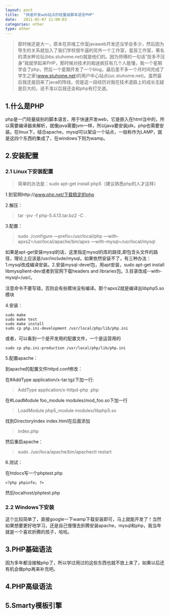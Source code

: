 ```yaml
---
layout: post
title:  "快速开发web站点的轻量级脚本语言PHP"
date:   2011-05-07 11:00:03
categories: other
type: other
---
```


>那时候还是大一，原本在异维工作室javaweb开发还没学会多少，然后因为导生的关系就加入了我们学校很牛逼的另外一个工作室，星辰工作室，著名的清水畔论坛(bbs.stuhome.net)就是他们的。因为师傅的一句话“技多不压身”我就学起来PHP，那时候对技术的痴迷疯狂有几个人能懂，我一个星期学会了php，然后一个星期开发了一个blog，最后差不多一个月时间完成了学生之家(www.stuhome.net)的用户中心站点(uc.stuhome.net)。虽然最后我还是回来了java的阵线，但是这一段经历对我在技术道路上的成长无疑是巨大的，说不准以后我还会和php有打交道。

## 1.什么是PHP

php是一门轻量级别的脚本语言，用于快速开发web，它是嵌入在html当中的，所以需要编译器来解析，就像java需要jvm一样，所以java要安装jdk，php也需要安装。在linux下，结合apache，mysql可以架设一个站点，一般称作为LAMP，就是这四个东西的集成了，在windows下则为wamp。

## 2.安装配置

### 2.1 Linux下安装配置

>简单的办法是：sudo apt-get install php5（建议熟悉php的人才这样）

1.到官网http://www.php.net/下载稳定的php

2.解压：

>tar -jxv -f php-5.4.13.tar.bz2 -C .

3.配置：

>sudo ./configure —prefix=/usr/local/php —with-apxs2=/usr/local/apache/bin/apxs —with-mysql=/usr/local/mysql

如果是apt-get安装mysql的话，这里指定mysql的库的路径,即包含头文件的路径，理论上应该是/usr/include/mysql。如果依然安装不了，有三种办法：1.mysql改成编译安装。2.安装mysql-devel包，用apt安装，sudo apt-get install libmysqllient-dev或者到官网下载headers and libraries包。3.目录改成--with-mysql=/usr/。

注意命令不要写错，否则会有些模块没有编译。那个apxs2就是编译出libphp5.so模块

4.安装：

	sudo make
	sudo make test
	sudo make install
	sudo cp php.ini-development /usr/local/php/lib/php.ini

或者，可以看到一个是开发用的配置文件，一个是运营用的

	sudo cp php.ini-production /usr/local/php/lib/php.ini

5.配置apache：

到apache的配置文件httpd.conf修改：

在#AddType application/x-tar.tgz下加一行:

>AddType application/x-httpd-php .php  

在#LoadModule foo_module modules/mod_foo.so下加一行

>LoadModule php5_module  modules/libphp5.so
  
找到DirectoryIndex index.html在后面添加

>index.php

然后重启apache：

>sudo ./usr/loca/apache/bin/apachectl restart

6.测试：

在htdocs写一个phptest.php

	<?php phpinfo; ?>

然后localhost/phptest.php

### 2.2 Windows下安装

这个比较简单了，直接google一下wamp下载安装即可，马上就能开发了！当然如果想要更好地学习，还是自己慢慢去折腾安装apache，mysql和php，我当年就是一个喜欢折腾的孩子，哈哈。

## 3.PHP基础语法

因为多年都没接触php了，所以学过用过的这些东西也就不放上来了，如果以后还有机会做php再来补充吧。

## 4.PHP高级语法

## 5.Smarty模板引擎


